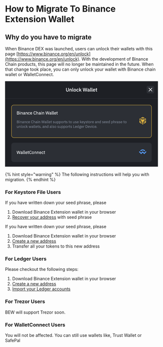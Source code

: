# How to Migrate To Binance Extension Wallet

## Why do you have to migrate

When Binance DEX was launched, users can unlock their wallets with this page [https://www.binance.org/en/unlock](https://www.binance.org/en/unlock).  With the development of Binance Chain products, this page will no longer be maintained in the future.  When that change took place, you can only unlock your wallet with Binance chain wallet or WalletConnect. 

![](../../../.gitbook/assets/image%20%2869%29.png)

{% hint style="warning" %}
The following instructions will help you with migration. 
{% endhint %}

### For Keystore File Users

If you have written down your seed phrase, please 

1. Download Binance Extension wallet in your browser
2. [Recover your address](../acc/recover.md) with seed phrase

If you have written down your seed phrase, please 

1. Download Binance Extension wallet in your browser
2. [Create a new address](../acc/get-started.md)
3. Transfer all your tokens to this new address

### For Ledger Users

Please checkout the following steps:

1. Download Binance Extension wallet in your browser
2. [Create a new address](../acc/get-started.md)
3. [Import your Ledger accounts](../how-to-use-hardware-wallets-with-bew/connect-to-ledger-nano-s-hardware-wallet.md) 

### For Trezor Users

BEW will support Trezor soon.

### For WalletConnect Users

You will not be affected. You can still use wallets like, Trust Wallet or SafePal

